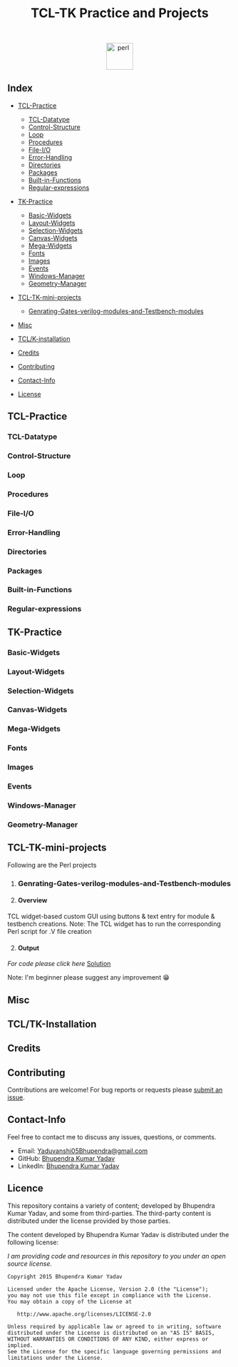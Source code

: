<h1 align="center" text = "teal">TCL-TK Practice and Projects</h1>

<br/>
<p align="center">
  <img src="https://www.vectorlogo.zone/logos/tcl/tcl-ar21.svg" alt="perl" width="60" height="60"/>
</p>

## Index

* [TCL-Practice](#TCL-Practice)
    * [TCL-Datatype](#Perl-Datatype)
    * [Control-Structure](#Control-Structure)
    * [Loop](#Loop)
    * [Procedures](#Procedures)
    * [File-I/O](#File-I/O)
    * [Error-Handling](#Error-Handling)
    * [Directories](#Directories)
    * [Packages](#Packages)
    * [Built-in-Functions](#Built-in-Functions)
    * [Regular-expressions](#Regular-expressions)
    
* [TK-Practice](#perl-practice)
    * [Basic-Widgets](#Basic-Widgets)
    * [Layout-Widgets](#Layout-Widgets)
    * [Selection-Widgets](#Selection-Widgets)
    * [Canvas-Widgets](#Canvas-Widgets)
    * [Mega-Widgets](#Mega-Widgets)
    * [Fonts](#Fonts)
    * [Images](#Images)
    * [Events](#Events)
    * [Windows-Manager](#Windows-Manager)
    * [Geometry-Manager](#Geometry-Manager)
    
* [TCL-TK-mini-projects](#TCL-TK-mini-projects)
    * [Genrating-Gates-verilog-modules-and-Testbench-modules](#Genrating-Gates-verilog-modules-and-Testbench-modules)
    
* [Misc](#Misc)
* [TCL/K-installation](#TCL/TK-Installation)
* [Credits](#Credits)
* [Contributing](#Contributing)
* [Contact-Info](#Contact-Info)
* [License](#License)

## TCL-Practice

### TCL-Datatype
### Control-Structure
### Loop
### Procedures
### File-I/O
### Error-Handling
### Directories
### Packages
### Built-in-Functions
### Regular-expressions

## TK-Practice

### Basic-Widgets
### Layout-Widgets
### Selection-Widgets
### Canvas-Widgets
### Mega-Widgets
### Fonts
### Images
### Events
### Windows-Manager
### Geometry-Manager

## TCL-TK-mini-projects
Following are the Perl projects


1. ### Genrating-Gates-verilog-modules-and-Testbench-modules

1. #### Overview

TCL widget-based custom GUI using buttons & text entry for module & testbench creations. Note: The TCL widget has to run the corresponding Perl script for .V file creation

2. #### Output


*For code please click here*  [Solution](https://github.com/Yaduvanshi05Bhupendra/TCL-TK/blob/main/Mini_projects/TCL_GUI_to_create_verilog_gate_file.tcl)

Note: I'm beginner please suggest any improvement :grin:


## Misc

## TCL/TK-Installation

## Credits

## Contributing

Contributions are welcome!  For bug reports or requests please [submit an issue](https://github.com/Yaduvanshi05Bhupendra/TCL-TK/issues).

## Contact-Info

Feel free to contact me to discuss any issues, questions, or comments.

* Email: [Yaduvanshi05Bhupendra@gmail.com](mailto:Yaduvanshi05Bhupendra@gmail.com)
* GitHub: [Bhupendra Kumar Yadav](https://github.com/Yaduvanshi05Bhupendra)
* LinkedIn: [Bhupendra Kumar Yadav](https://www.linkedin.com/in/yaduvanshi05bhupendra)

## Licence

This repository contains a variety of content; developed by Bhupendra Kumar Yadav, and some from third-parties.  The third-party content is distributed under the license provided by those parties.

The content developed by Bhupendra Kumar Yadav is distributed under the following license:

*I am providing code and resources in this repository to you under an open source license.*

    Copyright 2015 Bhupendra Kumar Yadav

    Licensed under the Apache License, Version 2.0 (the "License");
    you may not use this file except in compliance with the License.
    You may obtain a copy of the License at

       http://www.apache.org/licenses/LICENSE-2.0

    Unless required by applicable law or agreed to in writing, software
    distributed under the License is distributed on an "AS IS" BASIS,
    WITHOUT WARRANTIES OR CONDITIONS OF ANY KIND, either express or implied.
    See the License for the specific language governing permissions and
    limitations under the License.
